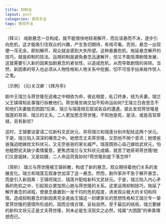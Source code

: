 ```yaml
---
title: 抑制法
layout: post
categories: 表现手法
tags: 表现手法
---
```


〔释义〕 戏剧悬念一旦构成，就不能很快地轻易解开，而应该悬而不决，逐步引向危机，这才能吸引住观众的兴趣，产生急切期待，有戏可看。否则，悬念一出现便一泻无余，即刻解开，观众就会感到大失所望。这种悬置危机、拖延悬念解开的技巧，就是抑制的技法。运用抑制是避免悬念迅速解开，但又不能阻滞剧情发展，这就需要引入新的因素加剧悬念的紧张性，以造成危机，从而导致剧情的突转。当然，新因素的导入也必须从人物性格和人物关系中挖掘，切不可信手拈来故作惊人之笔。

〔示例〕 (元)关汉卿：《拜月亭》

剧中王瑞兰与蒋世隆在逃难之中相依为命，彼此相爱，私订终身，结为夫妻。瑞兰父王镇得知此事强行拆散他们。蒋世隆贫病交加不知命运如何?王瑞兰日夜思念不知他们夫妻能否团圆?后来，瑞兰与瑞莲相互叙说各自的遭遇，彼此发现蒋世隆是瑞莲的哥哥、瑞兰的丈夫。二人更加思念蒋世隆，不知他是死，是活，或是高官厚禄，另有新欢?

这时，王镇要设宴请二位新科文武状元，并将瑞兰和瑞莲分别许配给这两个状元。于是，瑞兰陷入深深的痛苦之中。她想念丈夫蒋世隆，又怨他不捎个音讯；她恨爸爸强迫她嫁给文科状元，又无奈爸爸的家长威严。瑞莲既担心自己嫁给武状元，怕他粗野武夫缺少柔情蜜意，更焦虑瑞兰与文科状元成婚，就苦了她哥哥蒋世隆!她们又是姐妹，又是姑嫂，二人命运究竟如何?蒋世隆到底下落怎样?

〔简析〕 瑞兰与蒋世隆被王镇拆散，构成了新的悬念，观众期待着他们关系的发展变化。瑞兰和瑞莲互叙身世加深了这一悬念。然而，剧作家并不急于解开悬念，而是引入新因素：王镇将瑞兰、瑞莲许配给新科文武状元。于是，瑞兰陷入内心矛盾的危机之中，引起观众更加担心她与蒋世隆的关系。这里运用抑制技巧，拖延了解开悬念的进程，使悬念悬置到一发千钧的危机程度，诱发观众极大的关切和同情。造成抑制悬念的新因素完全是由王镇这一封建家长的思想性格和王瑞兰专一挚爱蒋世隆的感情所形成的，因而合情合理，妥帖自然。至于最后的结局，瑞兰要嫁的新科文状元正是丈夫蒋世隆，则未必是生活现实之必然，纯属“大团圆”的审美理想而已。 